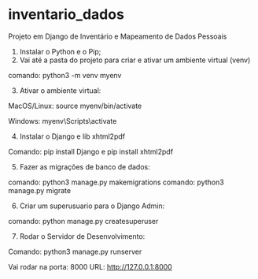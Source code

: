 # inventario_dados
Projeto em Django de Inventário e Mapeamento de Dados Pessoais

1) Instalar o Python e o Pip;
2) Vai até a pasta do projeto para criar e ativar um ambiente virtual (venv)

comando: python3 -m venv myenv

3) Ativar o ambiente virtual:

MacOS/Linux: source myenv/bin/activate

Windows: myenv\Scripts\activate


4) Instalar o Django e lib xhtml2pdf

Comando: pip install Django e pip install xhtml2pdf


5) Fazer as migrações de banco de dados:

comando: python3 manage.py makemigrations
comando: python3 manage.py migrate

6) Criar um superusuario para o Django Admin:

comando: python manage.py createsuperuser

7) Rodar o Servidor de Desenvolvimento:

Comando: python3 manage.py runserver


Vai rodar na porta: 8000
URL: http://127.0.0.1:8000
